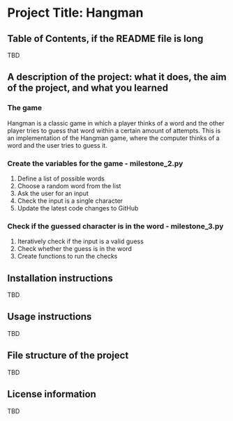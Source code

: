 # Project Title: Hangman

## Table of Contents, if the README file is long
TBD

## A description of the project: what it does, the aim of the project, and what you learned
### The game
Hangman is a classic game in which a player thinks of a word and the other player tries to guess that word within a certain amount of attempts.
This is an implementation of the Hangman game, where the computer thinks of a word and the user tries to guess it. 

### Create the variables for the game - milestone_2.py
1. Define a list of possible words
2. Choose a random word from the list
3. Ask the user for an input
4. Check the input is a single character
5. Update the latest code changes to GitHub

### Check if the guessed character is in the word - milestone_3.py
1. Iteratively check if the input is a valid guess
2. Check whether the guess is in the word
3. Create functions to run the checks

## Installation instructions
TBD

## Usage instructions
TBD

## File structure of the project
TBD

## License information
TBD
